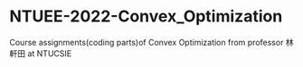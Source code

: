 # NTUEE-2022-Convex_Optimization
Course assignments(coding parts)of Convex Optimization from professor 林軒田 at NTUCSIE
